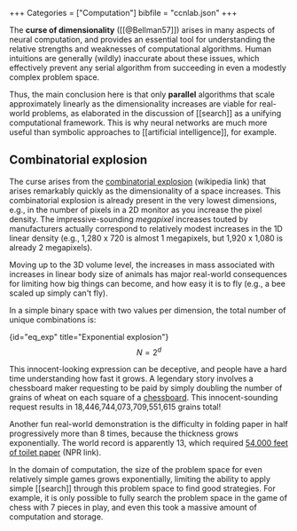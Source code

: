 +++
Categories = ["Computation"]
bibfile = "ccnlab.json"
+++

The **curse of dimensionality** ([[@Bellman57]]) arises in many aspects of neural computation, and provides an essential tool for understanding the relative strengths and weaknesses of computational algorithms. Human intuitions are generally (wildly) inaccurate about these issues, which effectively prevent any serial algorithm from succeeding in even a modestly complex problem space.

Thus, the main conclusion here is that only **parallel** algorithms that scale approximately linearly as the dimensionality increases are viable for real-world problems, as elaborated in the discussion of [[search]] as a unifying computational framework. This is why neural networks are much more useful than symbolic approaches to [[artificial intelligence]], for example.

## Combinatorial explosion

The curse arises from the [combinatorial explosion](https://en.wikipedia.org/wiki/Combinatorial_explosion) (wikipedia link) that arises remarkably quickly as the dimensionality of a space increases. This combinatorial explosion is already present in the very lowest dimensions, e.g., in the number of pixels in a 2D monitor as you increase the pixel density. The impressive-sounding _megapixel_ increases touted by manufacturers actually correspond to relatively modest increases in the 1D linear density (e.g., 1,280 x 720 is almost 1 megapixels, but 1,920 x 1,080 is already 2 megapixels).

Moving up to the 3D volume level, the increases in mass associated with increases in linear body size of animals has major real-world consequences for limiting how big things can become, and how easy it is to fly (e.g., a bee scaled up simply can't fly).

In a simple binary space with two values per dimension, the total number of unique combinations is:

{id="eq_exp" title="Exponential explosion"}
$$
N = 2^d
$$

This innocent-looking expression can be deceptive, and people have a hard time understanding how fast it grows. A legendary story involves a chessboard maker requesting to be paid by simply doubling the number of grains of wheat on each square of a [chessboard](https://en.wikipedia.org/wiki/Wheat_and_chessboard_problem). This innocent-sounding request results in 18,446,744,073,709,551,615 grains total! 

Another fun real-world demonstration is the difficulty in folding paper in half progressively more than 8 times, because the thickness grows exponentially. The world record is apparently 13, which required [54,000 feet of toilet paper](https://www.npr.org/sections/thetwo-way/2011/12/05/143150449/record-folders-54-000-feet-of-paper-13-folds-one-new-standard) (NPR link).

In the domain of computation, the size of the problem space for even relatively simple games grows exponentially, limiting the ability to apply simple [[search]] through this problem space to find good strategies. For example, it is only possible to fully search the problem space in the game of chess with 7 pieces in play, and even this took a massive amount of computation and storage.

